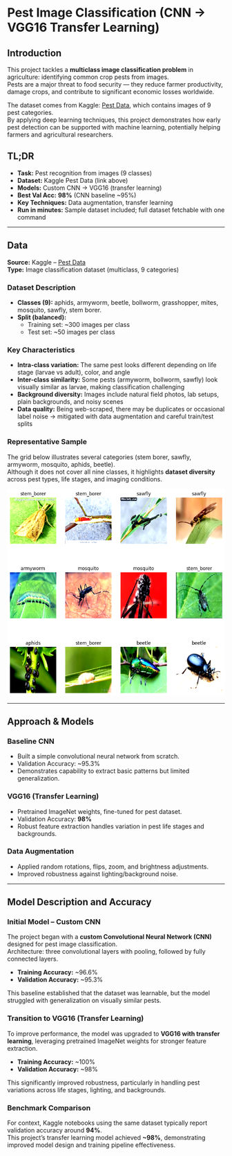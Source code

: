 # Pest Image Classification (CNN → VGG16 Transfer Learning)

## Introduction
This project tackles a **multiclass image classification problem** in agriculture: identifying common crop pests from images.  
Pests are a major threat to food security — they reduce farmer productivity, damage crops, and contribute to significant economic losses worldwide.  

The dataset comes from Kaggle: [Pest Data](https://www.kaggle.com/datasets/simranvolunesia/pest-dataset/data), which contains images of 9 pest categories.  
By applying deep learning techniques, this project demonstrates how early pest detection can be supported with machine learning, potentially helping farmers and agricultural researchers.


## TL;DR
- **Task:** Pest recognition from images (9 classes)  
- **Dataset:** Kaggle Pest Data (link above)  
- **Models:** Custom CNN → VGG16 (transfer learning)  
- **Best Val Acc:** **98%** (CNN baseline ~95%)  
- **Key Techniques:** Data augmentation, transfer learning  
- **Run in minutes:** Sample dataset included; full dataset fetchable with one command  

---


## Data

**Source:** Kaggle – [Pest Data](https://www.kaggle.com/datasets/simranvolunesia/pest-dataset/data)  
**Type:** Image classification dataset (multiclass, 9 categories)

### Dataset Description
- **Classes (9):** aphids, armyworm, beetle, bollworm, grasshopper, mites, mosquito, sawfly, stem borer.  
- **Split (balanced):**  
  - Training set: ~300 images per class
  - Test set: ~50 images per class

### Key Characteristics
- **Intra-class variation:** The same pest looks different depending on life stage (larvae vs adult), color, and angle  
- **Inter-class similarity:** Some pests (armyworm, bollworm, sawfly) look visually similar as larvae, making classification challenging  
- **Background diversity:** Images include natural field photos, lab setups, plain backgrounds, and noisy scenes  
- **Data quality:** Being web-scraped, there may be duplicates or occasional label noise → mitigated with data augmentation and careful train/test splits

### Representative Sample
The grid below illustrates several categories (stem borer, sawfly, armyworm, mosquito, aphids, beetle).  
Although it does not cover all nine classes, it highlights **dataset diversity** across pest types, life stages, and imaging conditions.

<p align="center">
  <img src="/pest_samples.png" width="600" />
</p>


---

## Approach & Models

### Baseline CNN
- Built a simple convolutional neural network from scratch.  
- Validation Accuracy: ~95.3%  
- Demonstrates capability to extract basic patterns but limited generalization.  

### VGG16 (Transfer Learning)
- Pretrained ImageNet weights, fine-tuned for pest dataset.  
- Validation Accuracy: **98%**  
- Robust feature extraction handles variation in pest life stages and backgrounds.  

### Data Augmentation
- Applied random rotations, flips, zoom, and brightness adjustments.  
- Improved robustness against lighting/background noise.  

---

## Model Description and Accuracy

### Initial Model – Custom CNN
The project began with a **custom Convolutional Neural Network (CNN)** designed for pest image classification.  
Architecture: three convolutional layers with pooling, followed by fully connected layers.  
- **Training Accuracy:** ~96.6%  
- **Validation Accuracy:** ~95.3%  

This baseline established that the dataset was learnable, but the model struggled with generalization on visually similar pests.

### Transition to VGG16 (Transfer Learning)
To improve performance, the model was upgraded to **VGG16 with transfer learning**, leveraging pretrained ImageNet weights for stronger feature extraction.  
- **Training Accuracy:** ~100%  
- **Validation Accuracy:** ~98%  

This significantly improved robustness, particularly in handling pest variations across life stages, lighting, and backgrounds.

### Benchmark Comparison
For context, Kaggle notebooks using the same dataset typically report validation accuracy around **94%**.  
This project’s transfer learning model achieved **~98%**, demonstrating improved model design and training pipeline effectiveness.
